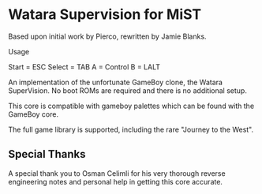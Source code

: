 # Watara Supervision for MiST
Based upon initial work by Pierco, rewritten by Jamie Blanks.

Usage

Start = ESC
Select = TAB
A = Control
B = LALT

An implementation of the unfortunate GameBoy clone, the Watara SuperVision. No boot ROMs are required and there is no additional setup.

This core is compatible with gameboy palettes which can be found with the GameBoy core.

The full game library is supported, including the rare "Journey to the West".

## Special Thanks
A special thank you to Osman Celimli for his very thorough reverse engineering notes and personal help in getting this core accurate.
